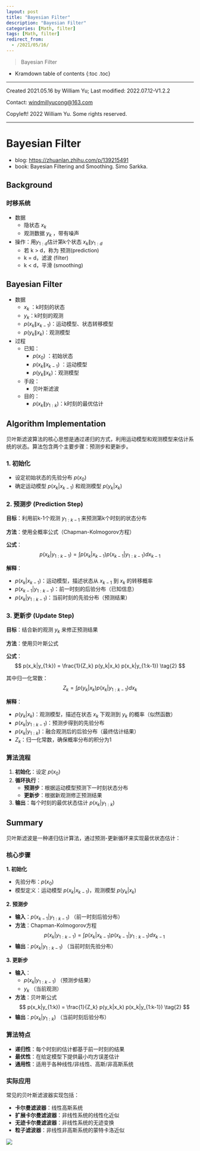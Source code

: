 ```yaml
---
layout: post
title: "Bayesian Filter"
description: "Bayesian Filter"
categories: [Math, filter]
tags: [Math, filter]
redirect_from:
  - /2021/05/16/
---
```


>  Bayesian Filter

* Kramdown table of contents
{:toc .toc}

----

Created 2021.05.16 by William Yu; Last modified: 2022.07.12-V1.2.2

Contact: [windmillyucong@163.com](mailto:windmillyucong@163.com)

Copyleft! 2022 William Yu. Some rights reserved.

----


# Bayesian Filter

- blog: https://zhuanlan.zhihu.com/p/139215491
- book: Bayesian Filtering and Smoothing. Simo Sarkka.

## Background

### 时移系统

- 数据
  - 隐状态 ${x_k}$ 
  - 观测数据 ${y_k}$ ，带有噪声
- 操作：用$y_{1:d}$估计第k个状态 $x_k \| y_{1:d}$
  - 若 k > d，称为 预测(prediction)
  - k = d，滤波 (filter)
  - k < d，平滑 (smoothing)

## Bayesian Filter

- 数据
  - $x_k$ ：k时刻的状态
  - $y_k$：k时刻的观测
  - $p(x_k\|x_{k-1})$：运动模型、状态转移模型
  - $p(y_k\|x_k)$：观测模型
- 过程
  - 已知：
    - $p(x_0)$ ：初始状态
    - $p(x_k\|x_{k-1})$ ：运动模型
    - $p(y_k\|x_k)$：观测模型
  - 手段：
    - 贝叶斯滤波
  - 目的：
    - $p(x_k\|y_{1:k})$：k时刻的最优估计

## Algorithm Implementation

贝叶斯滤波算法的核心思想是通过递归的方式，利用运动模型和观测模型来估计系统的状态。算法包含两个主要步骤：预测步和更新步。

### 1. 初始化

- 设定初始状态的先验分布 $p(x_0)$
- 确定运动模型 $p(x_k|x_{k-1})$ 和观测模型 $p(y_k|x_k)$

### 2. 预测步 (Prediction Step)

**目标**：利用前k-1个观测 $y_{1:k-1}$ 来预测第k个时刻的状态分布

**方法**：使用全概率公式（Chapman-Kolmogorov方程）

**公式**：
$$
p(x_k | y_{1:k-1}) = \int p(x_k| x_{k-1}) p (x_{k-1}|y_{1:k-1})dx_{k-1} \tag{1}
$$

**解释**：
- $p(x_k|x_{k-1})$：运动模型，描述状态从 $x_{k-1}$ 到 $x_k$ 的转移概率
- $p(x_{k-1}|y_{1:k-1})$：前一时刻的后验分布（已知信息）
- $p(x_k|y_{1:k-1})$：当前时刻的先验分布（预测结果）

### 3. 更新步 (Update Step)

**目标**：结合新的观测 $y_k$ 来修正预测结果

**方法**：使用贝叶斯公式

**公式**：
$$
p(x_k|y_{1:k}) = \frac{1}{Z_k} p(y_k|x_k) p(x_k|y_{1:k-1}) \tag{2}
$$

其中归一化常数：
$$
Z_k = \int p(y_k| x_k) p(x_k|y_{1:k-1}) dx_k
$$

**解释**：
- $p(y_k|x_k)$：观测模型，描述在状态 $x_k$ 下观测到 $y_k$ 的概率（似然函数）
- $p(x_k|y_{1:k-1})$：预测步得到的先验分布
- $p(x_k|y_{1:k})$：融合观测后的后验分布（最终估计结果）
- $Z_k$：归一化常数，确保概率分布的积分为1

### 算法流程

1. **初始化**：设定 $p(x_0)$
2. **循环执行**：
   - **预测步**：根据运动模型预测下一时刻状态分布
   - **更新步**：根据新观测修正预测结果
3. **输出**：每个时刻的最优状态估计 $p(x_k|y_{1:k})$

## Summary

贝叶斯滤波是一种递归估计算法，通过预测-更新循环来实现最优状态估计：

### 核心步骤

**1. 初始化**
- 先验分布：$p(x_0)$
- 模型定义：运动模型 $p(x_k|x_{k-1})$，观测模型 $p(y_k|x_k)$

**2. 预测步**
- **输入**：$p(x_{k-1}|y_{1:k-1})$ （前一时刻后验分布）
- **方法**：Chapman-Kolmogorov方程
  $$
  p(x_k | y_{1:k-1}) = \int p(x_k| x_{k-1}) p (x_{k-1}|y_{1:k-1})dx_{k-1} \tag{1}
  $$
- **输出**：$p(x_k|y_{1:k-1})$ （当前时刻先验分布）

**3. 更新步**
- **输入**：
  - $p(x_k|y_{1:k-1})$ （预测步结果）
  - $y_k$ （当前观测）
- **方法**：贝叶斯公式
  $$
  p(x_k|y_{1:k}) = \frac{1}{Z_k} p(y_k|x_k) p(x_k|y_{1:k-1}) \tag{2}
  $$
- **输出**：$p(x_k|y_{1:k})$ （当前时刻后验分布）

### 算法特点

- **递归性**：每个时刻的估计都基于前一时刻的结果
- **最优性**：在给定模型下提供最小均方误差估计
- **通用性**：适用于各种线性/非线性、高斯/非高斯系统

### 实际应用

常见的贝叶斯滤波器实现包括：
- **卡尔曼滤波器**：线性高斯系统
- **扩展卡尔曼滤波器**：非线性系统的线性化近似
- **无迹卡尔曼滤波器**：非线性系统的无迹变换
- **粒子滤波器**：非线性非高斯系统的蒙特卡洛近似

![](img/Screenshot%20from%202021-09-07%2011-32-03.png)





